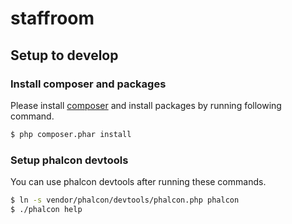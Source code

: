 # staffroom

## Setup to develop

### Install composer and packages

Please install [composer](https://getcomposer.org/) and install packages by running following command.

```bash
$ php composer.phar install
```

### Setup phalcon devtools

You can use phalcon devtools after running these commands.

```bash
$ ln -s vendor/phalcon/devtools/phalcon.php phalcon
$ ./phalcon help
```